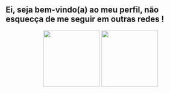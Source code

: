 ## Ei, seja bem-vindo(a) ao meu perfil, não esquecça de me seguir em outras redes !

<div align="center">
  <img height="150em" src="https://github-readme-stats.vercel.app/api?username=Rian-Furtado&show_icons=true&theme=moltack&include_all_commits=true&count_private=true"/>
  <img height="150em" src="https://github-readme-stats.vercel.app/api/top-langs/?username=lucssilva&layout=compact&langs_count=7&theme=moltack"/> 
</div> 



